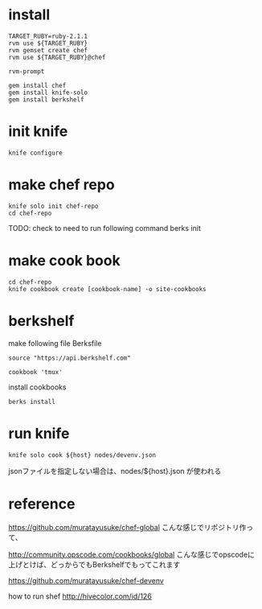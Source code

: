 # install

    TARGET_RUBY=ruby-2.1.1
    rvm use ${TARGET_RUBY}
    rvm gemset create chef
    rvm use ${TARGET_RUBY}@chef

    rvm-prompt

    gem install chef
    gem install knife-solo
    gem install berkshelf


# init knife

    knife configure


# make chef repo

    knife solo init chef-repo
    cd chef-repo

TODO: check to need to run following command
    berks init


# make cook book

    cd chef-repo
    knife cookbook create [cookbook-name] -o site-cookbooks


# berkshelf

make following file Berksfile


    source "https://api.berkshelf.com"

    cookbook 'tmux'

install cookbooks

    berks install


# run knife

    knife solo cook ${host} nodes/devenv.json

jsonファイルを指定しない場合は、nodes/${host}.json
が使われる

# reference

https://github.com/muratayusuke/chef-global
こんな感じでリポジトリ作って、

http://community.opscode.com/cookbooks/global
こんな感じでopscodeに上げとけば、どっからでもBerkshelfでもってこれます

https://github.com/muratayusuke/chef-devenv

how to run shef
http://hivecolor.com/id/126
